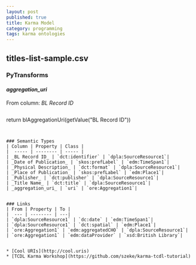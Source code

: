 ```yaml
---
layout: post
published: true
title: Karma Model
category: programming
tags: karma ontologies
---
```


## titles-list-sample.csv

### PyTransforms
#### _aggregation_uri_
From column: _BL Record ID_
>``` python
return blAggregationUri(getValue("BL Record ID"))
```


### Semantic Types
| Column | Property | Class |
|  ----- | -------- | ----- |
| _BL Record ID_ | `dct:identifier` | `dpla:SourceResource1`|
| _Date of Publication_ | `skos:prefLabel` | `edm:TimeSpan1`|
| _Physical Description_ | `dct:format` | `dpla:SourceResource1`|
| _Place of Publication_ | `skos:prefLabel` | `edm:Place1`|
| _Publisher_ | `dct:publisher` | `dpla:SourceResource1`|
| _Title Name_ | `dct:title` | `dpla:SourceResource1`|
| _aggregation_uri_ | `uri` | `ore:Aggregation1`|


### Links
| From | Property | To |
|  --- | -------- | ---|
| `dpla:SourceResource1` | `dc:date` | `edm:TimeSpan1`|
| `dpla:SourceResource1` | `dct:spatial` | `edm:Place1`|
| `ore:Aggregation1` | `edm:aggregatedCHO` | `dpla:SourceResource1`|
| `ore:Aggregation1` | `edm:dataProvider` | `xsd:British Library`|


* [Cool URIs](http://cool.uris)
* [TCDL Karma Workshop](https://github.com/szeke/karma-tcdl-tutorial)